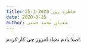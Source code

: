 ```yaml
---
title: خاطره روز 2020-3-25
date: 2020-3-25
author: شعبان محمد حسنی
---
```


اصلا یادم نمیاد امروز چی کار کردم.